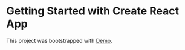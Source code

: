 # Getting Started with Create React App

This project was bootstrapped with [Demo](https://github.com/facebook/create-react-app).

